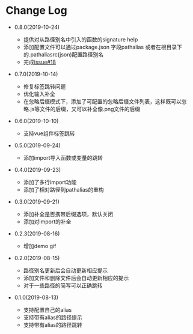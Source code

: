 # Change Log
- 0.8.0(2019-10-24)
  - 提供对从路径别名中引入的函数的signature help 
  - 添加配置文件可以通过package.json 字段pathalias 或者在根目录下的.pathaliasrc(json)配置路径别名
  - 完成[issue#18](https://github.com/IWANABETHATGUY/vscode-path-alias/issues/18)
- 0.7.0(2019-10-14)
  - 修复标签跳转问题
  - 优化输入补全
  - 在忽略后缀模式下，添加了可配置的忽略后缀文件列表，这样既可以忽略.js等文件的后缀，又可以补全像.png文件的后缀
- 0.6.0(2019-10-10)
  - 支持vue组件标签跳转
- 0.5.0(2019-09-24)
  - 添加import导入函数或变量的跳转
- 0.4.0(2019-09-23)
  - 添加了多行import功能
  - 添加了相对路径到pathalias的重构
- 0.3.0(2019-09-21)
  - 添加补全是否携带后缀选项，默认关闭
  - 添加对import的补全
- 0.2.3(2019-08-16)
  - 增加demo gif
- 0.2.0(2019-08-15)
  - 路径别名更新后会自动更新相应提示
  - 添加文件和删除文件后会自动更新相应的提示
  - 对于一些路径的简写可以正确跳转

- 0.1.0(2019-08-13)
  - 支持配置自己的alias
  - 支持带有alias的路径提示
  - 支持带有alias的路径跳转